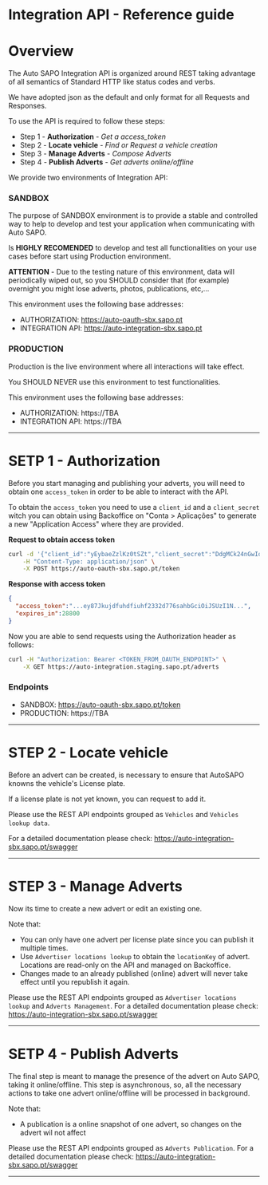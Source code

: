# Integration API - Reference guide

# Overview

The Auto SAPO Integration API is organized around REST taking advantage of all semantics of Standard HTTP like status codes and verbs.

We have adopted json as the default and only format for all Requests and Responses.

To use the API is required to follow these steps:
 - Step 1 - **Authorization** - *Get a access_token*
 - Step 2 - **Locate vehicle** - *Find or Request a vehicle creation*
 - Step 3 - **Manage Adverts** - *Compose Adverts*
 - Step 4 - **Publish Adverts** - *Get adverts online/offline*

We provide two environments of Integration API:

### SANDBOX
The purpose of SANDBOX environment is to provide a stable and controlled way to help to develop and test your application when communicating with Auto SAPO.

Is **HIGHLY RECOMENDED** to develop and test all functionalities on your use cases before start using Production environment. 

**ATTENTION** - Due to the testing nature of this environment, data will periodically wiped out, so you SHOULD consider that (for example) overnight you might lose adverts, photos, publications, etc,...

This environment uses the following base addresses:
 - AUTHORIZATION: https://auto-oauth-sbx.sapo.pt
 - INTEGRATION API: https://auto-integration-sbx.sapo.pt

### PRODUCTION
Production is the live environment where all interactions will take effect.

You SHOULD NEVER use this environment to test functionalities.

This environment uses the following base addresses:
 - AUTHORIZATION: https://TBA
 - INTEGRATION API: https://TBA

---
# SETP 1 - Authorization

Before you start managing and publishing your adverts, you will need to obtain one `access_token` in order to be able to interact with the API. 

To obtain the `access_token` you need to use a `client_id` and a `client_secret` witch you can obtain using Backoffice on "Conta > Aplicações" to generate a new "Application Access" where they are provided.

**Request to obtain access token**
```sh
curl -d '{"client_id":"yEybaeZzlKz0tSZt","client_secret":"DdgMCk24nGwIq1icUvaNxDpL46QWgQge"}' \
	-H "Content-Type: application/json" \
	-X POST https://auto-oauth-sbx.sapo.pt/token
```

**Response with access token**
```json
{
  "access_token":"...ey87Jkujdfuhdfiuhf2332d776sahbGciOiJSUzI1N...",
  "expires_in":28800
}
```

Now you are able to send requests using the Authorization header as follows:
```sh
curl -H "Authorization: Bearer <TOKEN_FROM_OAUTH_ENDPOINT>" \
	-X GET https://auto-integration.staging.sapo.pt/adverts
```


### Endpoints
 - SANDBOX: https://auto-oauth-sbx.sapo.pt/token
 - PRODUCTION: https://TBA
 
 ---
# STEP 2 - Locate vehicle

Before an advert can be created, is necessary to ensure that AutoSAPO knowns the vehicle's License plate.

If a license plate is not yet known, you can request to add it.

Please use the REST API endpoints grouped as `Vehicles` and `Vehicles lookup data`.

For a detailed documentation please check: https://auto-integration-sbx.sapo.pt/swagger

---
# STEP 3 - Manage Adverts

Now its time to create a new advert or edit an existing one.

Note that:
 - You can only have one advert per license plate since you can publish it multiple times.
 - Use `Advertiser locations lookup` to obtain the `locationKey` of advert. Locations are read-only on the API and managed on Backoffice.
 - Changes made to an already published (online) advert will never take effect until you republish it again.

Please use the REST API endpoints grouped as `Advertiser locations lookup` and `Adverts Management`.
For a detailed documentation please check: https://auto-integration-sbx.sapo.pt/swagger

---
# SETP 4 - Publish Adverts

The final step is meant to manage the presence of the advert on Auto SAPO, taking it online/offline.
This step is asynchronous, so, all the necessary actions to take one advert online/offline will be processed in background.

Note that:
 - A publication is a online snapshot of one advert, so changes on the advert wil not affect 

Please use the REST API endpoints grouped as `Adverts Publication`.
For a detailed documentation please check: https://auto-integration-sbx.sapo.pt/swagger

---